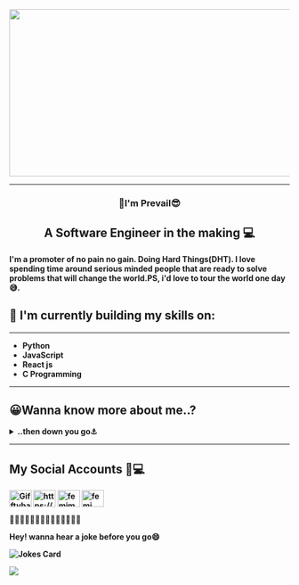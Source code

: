 
<span style="border-radius:15px" text-align="center">
<img src="https://user-images.githubusercontent.com/117872283/216997404-73759ab1-4e56-4245-825c-eeb6082653cf.gif" width="900px" height="300px">
</span>

___
<h3 align="center">
👋I'm <b>Prevail😎
</h3>
<h2 align="center">
A Software Engineer in the making 💻
</h2>
I'm a promoter of no pain no gain. Doing Hard Things(DHT). I love spending time around serious minded people that are ready to solve problems that will change the world.PS, i'd love to tour the world one day😅.

 
 ## 🌱 I'm currently building my skills on:
 ___

* Python
* JavaScript
* React js
* C Programming

<!--[![Top Langs](https://github-readme-stats.vercel.app/api/top-langs/?username=prevailugah&show_icons=true&theme=radical)](https://github.com/anuraghazra/github-readme-stats) -->
 
___
##  😀Wanna know more about me..?
<details>
<summary>
 ..then down you go⚓
</summary>
<p>

 ### 👇You just added to the number👇
  
 ![Visitor Count](https://profile-counter.glitch.me/{prevailugah}/count.svg)
 
 ___
 
### 📍I am a student of **ALX** and **HOLBERTON SCHOOL**, studying **Software Engineering**.
🏷️ I enjoy being around smart and playful people😂
🏷️ I eat alot..🍝🍩🍰 and also drink coffee alot☕ that is justified,i'm a programmer😅     
🏷️ I'm also an instrumentalist 🎹🎸 🎧   
🏷️ **Fact**:  For some reason i don't like "**C**" that much😓    
🏷️ I'm a **NIGERIAN** 🇳🇬     
🏷️ I love reading📕📕 check out this book by swyx [The Coding Career Handbook](https://learninpublic.org/?from=GH%20README)  
🏷️ I love people that can see my mistakes and correct me.  
🏷️Looking forward to working in a company, where i can put my skills to practise 💻🎀     
🏷️lastly, i love meeting new people and making friends 💬 so please reach out to me via my ..      
 ✉️ <b>Gmail</b>: prevailbugah@gmail.com       
 ✉️ <b>Outlook </b> : prevailugah@outlook.com       
  📱 or via my social accounts below. Lets get to know each other 📱

That is all about me for now😴💤
</p>

</details>

___
## My Social Accounts 📲💻
<p align="center">

<a href="https://twitter.com/prevail_ugah" target="blank"><img align="center" src="https://raw.githubusercontent.com/rahuldkjain/github-profile-readme-generator/master/src/images/icons/Social/twitter.svg" alt="Gifftybabe" height="30" width="40" /></a>
<a href="https://www.linkedin.com/in/prevail-b-ugah" target="blank"><img align="center" src="https://raw.githubusercontent.com/rahuldkjain/github-profile-readme-generator/master/src/images/icons/Social/linked-in-alt.svg" alt="https://www.linkedin.com/in/Gifftybabe/" height="30" width="40" /></a>
<a href="https://www.facebook.com/prevail.ugah" target="blank"><img align="center" src="https://raw.githubusercontent.com/rahuldkjain/github-profile-readme-generator/master/src/images/icons/Social/facebook.svg" alt="femimakay" height="30" width="40" /></a>
 <a href="https://www.instagram.com/prevail.ugah" target="blank"><img align="center" src="https://raw.githubusercontent.com/rahuldkjain/github-profile-readme-generator/master/src/images/icons/Social/instagram.svg" alt="femi_makay" height="30" width="40" /></a>
</p>
 
<p>🔸🔸🔸🔸🔸🔸🔸🔸🔸🔸🔸🔸🔸🔸</p>
 <p>Hey! wanna hear a joke before you go😄</p>
<img src="https://readme-jokes.vercel.app/api?hideBorder" alt="Jokes Card" />

<p >
  <img src="https://readme-typing-svg.demolab.com/?lines=Thanks+for+reading+my+profile😁;+Don't+forget+to+star⭐⭐+my+repo's+and+follow👍+me+;Byeeeeeeeeee👋👋👋👋👋&font=Fira%20Code&center=true&width=840&height=50&duration=4100&pause=1000&color=ff652f">
</p>

 













